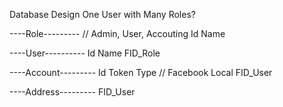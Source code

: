 Database Design
    One User with Many Roles?

----Role--------- // Admin, User, Accouting
Id
Name

----User----------
Id
Name
FID_Role

----Account---------
Id
Token
Type // Facebook Local
FID_User

----Address---------
FID_User


